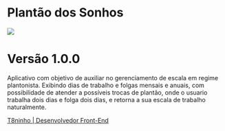 # Plantão dos Sonhos
<img src="https://static.vecteezy.com/system/resources/previews/021/049/242/non_2x/flat-icon-calendar-4-of-july-date-day-and-month-illustration-green-color-banner-4-jul-4th-of-jul-free-free-calendar-free-png.png">

# Versão 1.0.0

Aplicativo com objetivo de auxiliar no gerenciamento de escala em regime plantonista.
Exibindo dias de trabalho e folgas mensais e anuais, com possibilidade de atender a possíveis trocas de plantão, onde o usuario trabalha dois dias e folga dois dias, e retorna a sua escala de trabalho naturalmente.

<a href="http://t8ninho.com/" target="_blank">T8ninho | Desenvolvedor Front-End</a>
